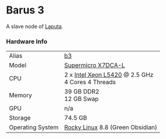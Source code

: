 
# Barus 3
A slave node of [Laputa](/systems/laputa).

### Hardware Info
|||
---|---
Alias | [b3]()
Model | [Supermicro X7DCA-L](https://www.supermicro.com/products/launch/Intel/files/sanclemente/X7DCA-L.pdf)
CPU | 2 x [Intel Xeon L5420](https://ark.intel.com/content/www/us/en/ark/products/33929/intel-xeon-processor-l5420-12m-cache-2-50-ghz-1333-mhz-fsb.html) @ 2.5 GHz<br>4 Cores 4 Threads
Memory | 39 GB DDR2<br>12 GB Swap
GPU | n/a
Storage | 74.5 GB
Operating System | [Rocky Linux](https://rockylinux.org/) 8.8 (Green Obsidian)
